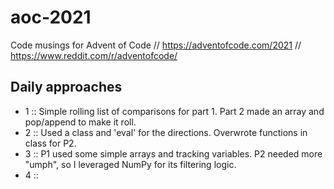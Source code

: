 # aoc-2021
Code musings for Advent of Code // https://adventofcode.com/2021 // https://www.reddit.com/r/adventofcode/

## Daily approaches
* 1 :: Simple rolling list of comparisons for part 1. Part 2 made an array and pop/append to make it roll.
* 2 :: Used a class and 'eval' for the directions. Overwrote functions in class for P2.
* 3 :: P1 used some simple arrays and tracking variables. P2 needed more "umph", so I leveraged NumPy for its filtering logic.
* 4 ::
